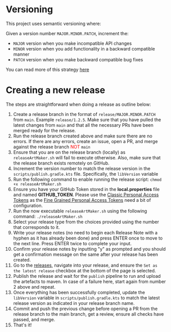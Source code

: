 # Versioning

This project uses semantic versioning where:

Given a version number `MAJOR.MINOR.PATCH`, increment the:

- `MAJOR` version when you make incompatible API changes
- `MINOR` version when you add functionality in a backward compatible manner
- `PATCH` version when you make backward compatible bug fixes

You can read more of this strategy [here](https://semver.org/)


# Creating a new release

The steps are straightforward when doing a release as outline below:

1. Create a release branch in the format of `release/MAJOR.MINOR.PATCH` from `main`. Example `release/1.2.5`. Make sure that you have pulled the latest changes from `main` and that all the necessary PRs have been merged ready for the release.
2. Run the release branch created above and make sure there are no errors. If there are any errors, create an issue, open a PR, and merge against the release branch <span style="color:red">NOT</span> `main`
3. Ensure that you are on the release branch (locally) as `releaseArtMaker.sh` will fail to execute otherwise. Also, make sure that the release branch exists remotely on GitHub.
4. Increment the version number to match the release version in the `scripts/publish.gradle.kts` file. Specifically, the `libVersion` variable
4. Run the following command to enable running the release script: `chmod +x releaseArtMaker.sh`
5. Ensure you have your GitHub Token stored in the **local.properties** file and named **GITHUB_TOKEN**. Please use the [Classic Personal Access Tokens](https://docs.github.com/en/authentication/keeping-your-account-and-data-secure/managing-your-personal-access-tokens#personal-access-tokens-classic) as the [Fine Grained Personal Access Tokens](https://docs.github.com/en/authentication/keeping-your-account-and-data-secure/managing-your-personal-access-tokens#fine-grained-personal-access-tokens) need a bit of configuration.
6. Run the now executable `releaseArtMaker.sh` using the following command: `./releaseArtMaker.sh`
7. Select your release type from the choices provided using the number that corresponds to it.
8. Write your release notes (no need to begin each Release Note with a hyphen as it has already been done) and press ENTER once to move to the next line. Press ENTER twice to complete your input.
9. Confirm your release notes by inputting "y" as prompted and you should get a confirmation message on the same after your release has been created.
10. Go to the [releases](https://github.com/Fbada006/ArtMaker/releases), navigate into your release, and ensure the `Set as the latest release` checkbox at the bottom of the page is selected.
11. Publish the release and wait for the `publish` pipeline to run and upload the artefacts to maven. In case of a failure here, start again from number 2 above and repeat.
12. Once everything has been successfully completed, update the `libVersion` variable in `scripts/publish.gradle.kts` to match the latest release version as indicated in your release branch name.
13. Commit and push the previous change before opening a PR from the release branch to the main branch, get a review, ensure all checks have passed, and merge.
14. That's it!
